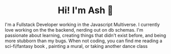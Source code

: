 <h1 align="center">Hi! I'm Ash 👋</h1>

I'm a Fullstack Developer working in the Javascript Multiverse. I currently love working on the the backend, nerding out on db schemas. I'm passionate about learning, creating things that didn't exist before, and being more stubborn than my bugs. When not coding, you can find me reading a sci-fi/fantasy book , painting a mural, or taking another dance class

<!--
**AshMudra/AshMudra** is a ✨ _special_ ✨ repository because its `README.md` (this file) appears on your GitHub profile.

Here are some ideas to get you started:

- 🔭 I’m currently working on ...
- 🌱 I’m currently learning ...
- 👯 I’m looking to collaborate on ...
- 🤔 I’m looking for help with ...
- 💬 Ask me about ...
- 📫 How to reach me: ...
- 😄 Pronouns: ...
- ⚡ Fun fact: ...
-->
